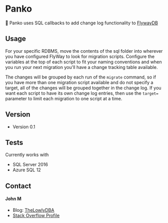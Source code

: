 Panko
======
:fried_shrimp: Panko uses SQL callbacks to add change log functionality to [FlywayDB](https://flywaydb.org/)

## Usage 
For your specific RDBMS, move the contents of the sql folder into wherever you have configured FlyWay to look for migration scripts. Configure the variables at the top of each script to fit your naming conventions and when you run your next migration you'll have a change tracking table available. 

The changes will be grouped by each run of the `migrate` command, so if you have more than one migration script available and do not specify a target, all of the changes will be grouped together in the change log. If you want each script to have its own change log entries, then use the `target=` parameter to limit each migration to one script at a time.

## Version 
* Version 0.1

## Tests
Currently works with 
* SQL Server 2016 
* Azure SQL 12


## Contact
#### John M
* Blog: [TheLowlyDBA](http://thelowlydba.blogspot.com/)
* [Stack Overflow Profile](http://dba.stackexchange.com/users/45616/john-m?tab=profile)
